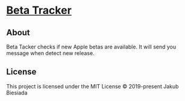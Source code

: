 # [Beta Tracker](https://github.com/JB1905/beta-tracker)

## About
Beta Tacker checks if new Apple betas are available. It will send you message when detect new release.

## License
This project is licensed under the MIT License © 2019-present Jakub Biesiada
